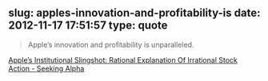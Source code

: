 slug: apples-innovation-and-profitability-is
date: 2012-11-17 17:51:57
type: quote
---

> Apple’s innovation and profitability is unparalleled.

[Apple’s Institutional Slingshot: Rational Explanation Of Irrational Stock Action - Seeking Alpha](http://seekingalpha.com/article/1015291-apple-s-institutional-slingshot-rational-explanation-of-irrational-stock-action?source=feed)

